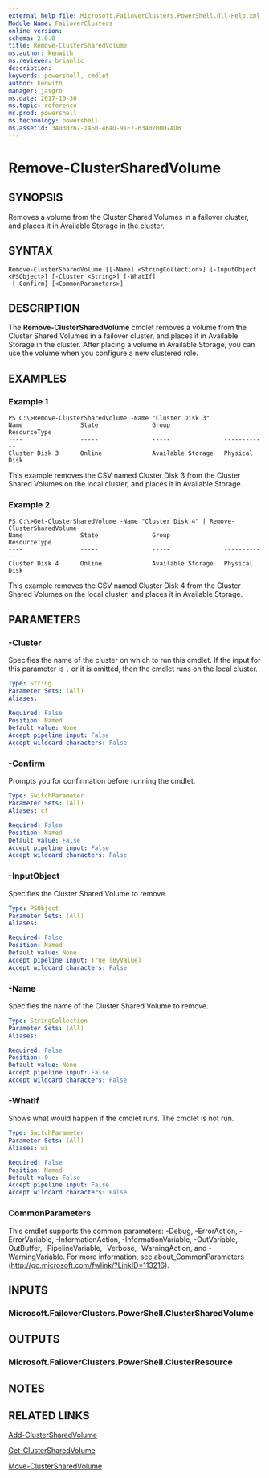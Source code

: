 ```yaml
---
external help file: Microsoft.FailoverClusters.PowerShell.dll-Help.xml
Module Name: FailoverClusters
online version: 
schema: 2.0.0
title: Remove-ClusterSharedVolume
ms.author: kenwith
ms.reviewer: brianlic
description: 
keywords: powershell, cmdlet
author: kenwith
manager: jasgro
ms.date: 2017-10-30
ms.topic: reference
ms.prod: powershell
ms.technology: powershell
ms.assetid: 3A030267-1460-464D-91F7-63407B0D7ADB
---
```


# Remove-ClusterSharedVolume

## SYNOPSIS
Removes a volume from the Cluster Shared Volumes in a failover cluster, and places it in Available Storage in the cluster.

## SYNTAX

```
Remove-ClusterSharedVolume [[-Name] <StringCollection>] [-InputObject <PSObject>] [-Cluster <String>] [-WhatIf]
 [-Confirm] [<CommonParameters>]
```

## DESCRIPTION
The **Remove-ClusterSharedVolume** cmdlet removes a volume from the Cluster Shared Volumes in a failover cluster, and places it in Available Storage in the cluster.
After placing a volume in Available Storage, you can use the volume when you configure a new clustered role.

## EXAMPLES

### Example 1
```
PS C:\>Remove-ClusterSharedVolume -Name "Cluster Disk 3"
Name                State               Group               ResourceType 
----                -----               -----               ------------ 
Cluster Disk 3      Online              Available Storage   Physical Disk
```

This example removes the CSV named Cluster Disk 3 from the Cluster Shared Volumes on the local cluster, and places it in Available Storage.

### Example 2
```
PS C:\>Get-ClusterSharedVolume -Name "Cluster Disk 4" | Remove-ClusterSharedVolume
Name                State               Group               ResourceType 
----                -----               -----               ------------ 
Cluster Disk 4      Online              Available Storage   Physical Disk
```

This example removes the CSV named Cluster Disk 4 from the Cluster Shared Volumes on the local cluster, and places it in Available Storage.

## PARAMETERS

### -Cluster
Specifies the name of the cluster on which to run this cmdlet.
If the input for this parameter is `.` or it is omitted, then the cmdlet runs on the local cluster.

```yaml
Type: String
Parameter Sets: (All)
Aliases: 

Required: False
Position: Named
Default value: None
Accept pipeline input: False
Accept wildcard characters: False
```

### -Confirm
Prompts you for confirmation before running the cmdlet.

```yaml
Type: SwitchParameter
Parameter Sets: (All)
Aliases: cf

Required: False
Position: Named
Default value: False
Accept pipeline input: False
Accept wildcard characters: False
```

### -InputObject
Specifies the Cluster Shared Volume to remove.

```yaml
Type: PSObject
Parameter Sets: (All)
Aliases: 

Required: False
Position: Named
Default value: None
Accept pipeline input: True (ByValue)
Accept wildcard characters: False
```

### -Name
Specifies the name of the Cluster Shared Volume to remove.

```yaml
Type: StringCollection
Parameter Sets: (All)
Aliases: 

Required: False
Position: 0
Default value: None
Accept pipeline input: False
Accept wildcard characters: False
```

### -WhatIf
Shows what would happen if the cmdlet runs.
The cmdlet is not run.

```yaml
Type: SwitchParameter
Parameter Sets: (All)
Aliases: wi

Required: False
Position: Named
Default value: False
Accept pipeline input: False
Accept wildcard characters: False
```

### CommonParameters
This cmdlet supports the common parameters: -Debug, -ErrorAction, -ErrorVariable, -InformationAction, -InformationVariable, -OutVariable, -OutBuffer, -PipelineVariable, -Verbose, -WarningAction, and -WarningVariable. For more information, see about_CommonParameters (http://go.microsoft.com/fwlink/?LinkID=113216).

## INPUTS

### Microsoft.FailoverClusters.PowerShell.ClusterSharedVolume

## OUTPUTS

### Microsoft.FailoverClusters.PowerShell.ClusterResource

## NOTES

## RELATED LINKS

[Add-ClusterSharedVolume](./Add-ClusterSharedVolume.md)

[Get-ClusterSharedVolume](./Get-ClusterSharedVolume.md)

[Move-ClusterSharedVolume](./Move-ClusterSharedVolume.md)
